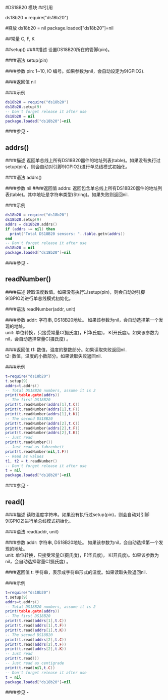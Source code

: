 #DS18B20 模块
##引用

ds18b20 = require("ds18b20")

#释放
ds18b20 = nil
package.loaded["ds18b20"]=nil

##常量
C, F, K

<a id="ds18b20_setup"></a>
##setup()
####描述
设置DS18B20所在的管脚(pin)。<br />

####语法
setup(pin)

####参数
pin: 1~10, IO 编号。如果参数为nil，会自动设定为9(GPIO2).<br />

####返回值
nil

####示例
```lua
ds18b20 = require("ds18b20")
ds18b20.setup(9)
-- Don't forget release it after use
ds18b20 = nil
package.loaded["ds18b20"]=nil

```

####参见
**-**   []()


<a id="ds18b20_addrs"></a>
## addrs()
####描述
返回单总线上所有DS18B20器件的地址列表(table)。如果没有执行过setup(pin)，则会自动对引脚9(GPIO2)进行单总线模式初始化。<br />

####语法
addrs()

####参数
nil
####返回值
addrs: 返回包含单总线上所有DS18B20器件的地址列表(table)。其中地址是字符串类型(String)。如果失败则返回nil. <br />

####示例
```lua
ds18b20 = require("ds18b20")
ds18b20.setup(9)
addrs = ds18b20.addrs()
if (addrs ~= nil) then
  print("Total DS18B20 sensors: "..table.getn(addrs))
end
-- Don't forget release it after use
ds18b20 = nil
package.loaded["ds18b20"]=nil

```

####参见
**-**   []()


<a id="ds18b20_readNumber"></a>
## readNumber()
####描述
读取温度数值。如果没有执行过setup(pin)，则会自动对引脚9(GPIO2)进行单总线模式初始化。  <br />

####语法
readNumber(addr, unit)

####参数
addr: 字符串, DS18B20地址。 如果该参数为nil，会自动选择第一个发现的地址。<br />
unit: 单位转换，只接受常量C(摄氏度)，F(华氏度)， K(开氏度)。如果该参数为nil，会自动选择常量C(摄氏度) 。<br />

####返回值
t1: 数值，温度的整数部分。如果读取失败返回nil.<br />
t2: 数值，温度的小数部分。如果读取失败返回nil.<br />

####示例
```lua
t=require("ds18b20")
t.setup(9)
addrs=t.addrs()
-- Total DS18B20 numbers, assume it is 2
print(table.getn(addrs))
-- The first DS18B20
print(t.readNumber(addrs[1],t.C))
print(t.readNumber(addrs[1],t.F))
print(t.readNumber(addrs[1],t.K))
-- The second DS18B20
print(t.readNumber(addrs[2],t.C))
print(t.readNumber(addrs[2],t.F))
print(t.readNumber(addrs[2],t.K))
-- Just read
print(t.readNumber())
-- Just read as fahrenheit
print(t.readNumber(nil,t.F))
-- Read as values
t1, t2 = t.readNumber()
-- Don't forget release it after use
t = nil
package.loaded["ds18b20"]=nil

```
####参见
**-**   []()

<a id="ds18b20_read"></a>
## read()
####描述
读取温度字符串。如果没有执行过setup(pin)，则会自动对引脚9(GPIO2)进行单总线模式初始化。  <br />

####语法
read(addr, unit)

####参数
addr: 字符串, DS18B20地址。 如果该参数为nil，会自动选择第一个发现的地址。<br />
unit: 单位转换，只接受常量C(摄氏度)，F(华氏度)， K(开氏度)。如果该参数为nil，会自动选择常量C(摄氏度) 。<br />

####返回值
t: 字符串，表示成字符串形式的温度。如果读取失败返回nil.<br />

####示例
```lua
t=require("ds18b20")
t.setup(9)
addrs=t.addrs()
-- Total DS18B20 numbers, assume it is 2
print(table.getn(addrs))
-- The first DS18B20
print(t.read(addrs[1],t.C))
print(t.read(addrs[1],t.F))
print(t.read(addrs[1],t.K))
-- The second DS18B20
print(t.read(addrs[2],t.C))
print(t.read(addrs[2],t.F))
print(t.read(addrs[2],t.K))
-- Just read
print(t.read())
-- Just read as centigrade
print(t.read(nil,t.C))
-- Don't forget release it after use
t = nil
package.loaded["ds18b20"]=nil
```
####参见
**-**   []()

